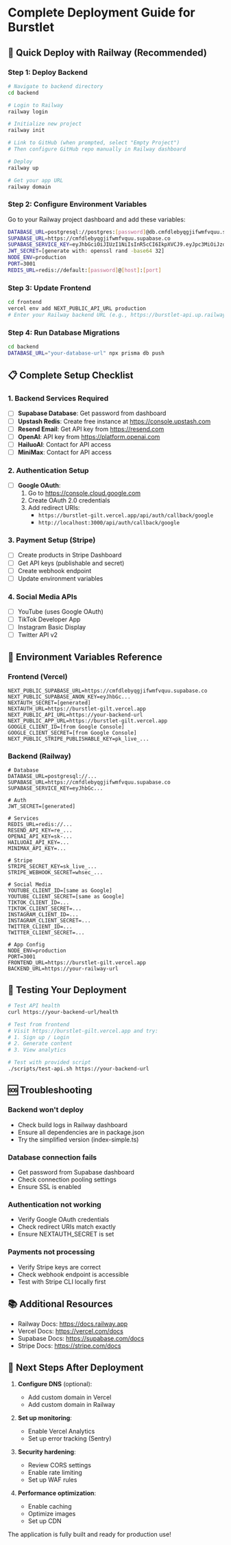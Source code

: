 # Complete Deployment Guide for Burstlet

## 🚀 Quick Deploy with Railway (Recommended)

### Step 1: Deploy Backend
```bash
# Navigate to backend directory
cd backend

# Login to Railway
railway login

# Initialize new project
railway init

# Link to GitHub (when prompted, select "Empty Project")
# Then configure GitHub repo manually in Railway dashboard

# Deploy
railway up

# Get your app URL
railway domain
```

### Step 2: Configure Environment Variables
Go to your Railway project dashboard and add these variables:

```bash
DATABASE_URL=postgresql://postgres:[password]@db.cmfdlebyqgjifwmfvquu.supabase.co:5432/postgres
SUPABASE_URL=https://cmfdlebyqgjifwmfvquu.supabase.co
SUPABASE_SERVICE_KEY=eyJhbGciOiJIUzI1NiIsInR5cCI6IkpXVCJ9.eyJpc3MiOiJzdXBhYmFzZSIsInJlZiI6ImNtZmRsZWJ5cWdqaWZ3bWZ2cXV1Iiwicm9sZSI6InNlcnZpY2Vfcm9sZSIsImlhdCI6MTczNjUzODY5OSwiZXhwIjoyMDUyMTE0Njk5fQ.LJuJ0r9S3-lI0rnBHhLwBqx0B6t9JZUrtGjO3g2Msfo
JWT_SECRET=[generate with: openssl rand -base64 32]
NODE_ENV=production
PORT=3001
REDIS_URL=redis://default:[password]@[host]:[port]
```

### Step 3: Update Frontend
```bash
cd frontend
vercel env add NEXT_PUBLIC_API_URL production
# Enter your Railway backend URL (e.g., https://burstlet-api.up.railway.app)
```

### Step 4: Run Database Migrations
```bash
cd backend
DATABASE_URL="your-database-url" npx prisma db push
```

## 📋 Complete Setup Checklist

### 1. Backend Services Required
- [ ] **Supabase Database**: Get password from dashboard
- [ ] **Upstash Redis**: Create free instance at https://console.upstash.com
- [ ] **Resend Email**: Get API key from https://resend.com
- [ ] **OpenAI**: API key from https://platform.openai.com
- [ ] **HailuoAI**: Contact for API access
- [ ] **MiniMax**: Contact for API access

### 2. Authentication Setup
- [ ] **Google OAuth**:
  1. Go to https://console.cloud.google.com
  2. Create OAuth 2.0 credentials
  3. Add redirect URIs:
     - `https://burstlet-gilt.vercel.app/api/auth/callback/google`
     - `http://localhost:3000/api/auth/callback/google`

### 3. Payment Setup (Stripe)
- [ ] Create products in Stripe Dashboard
- [ ] Get API keys (publishable and secret)
- [ ] Create webhook endpoint
- [ ] Update environment variables

### 4. Social Media APIs
- [ ] YouTube (uses Google OAuth)
- [ ] TikTok Developer App
- [ ] Instagram Basic Display
- [ ] Twitter API v2

## 🔧 Environment Variables Reference

### Frontend (Vercel)
```env
NEXT_PUBLIC_SUPABASE_URL=https://cmfdlebyqgjifwmfvquu.supabase.co
NEXT_PUBLIC_SUPABASE_ANON_KEY=eyJhbGc...
NEXTAUTH_SECRET=[generated]
NEXTAUTH_URL=https://burstlet-gilt.vercel.app
NEXT_PUBLIC_API_URL=https://your-backend-url
NEXT_PUBLIC_APP_URL=https://burstlet-gilt.vercel.app
GOOGLE_CLIENT_ID=[from Google Console]
GOOGLE_CLIENT_SECRET=[from Google Console]
NEXT_PUBLIC_STRIPE_PUBLISHABLE_KEY=pk_live_...
```

### Backend (Railway)
```env
# Database
DATABASE_URL=postgresql://...
SUPABASE_URL=https://cmfdlebyqgjifwmfvquu.supabase.co
SUPABASE_SERVICE_KEY=eyJhbGc...

# Auth
JWT_SECRET=[generated]

# Services
REDIS_URL=redis://...
RESEND_API_KEY=re_...
OPENAI_API_KEY=sk-...
HAILUOAI_API_KEY=...
MINIMAX_API_KEY=...

# Stripe
STRIPE_SECRET_KEY=sk_live_...
STRIPE_WEBHOOK_SECRET=whsec_...

# Social Media
YOUTUBE_CLIENT_ID=[same as Google]
YOUTUBE_CLIENT_SECRET=[same as Google]
TIKTOK_CLIENT_ID=...
TIKTOK_CLIENT_SECRET=...
INSTAGRAM_CLIENT_ID=...
INSTAGRAM_CLIENT_SECRET=...
TWITTER_CLIENT_ID=...
TWITTER_CLIENT_SECRET=...

# App Config
NODE_ENV=production
PORT=3001
FRONTEND_URL=https://burstlet-gilt.vercel.app
BACKEND_URL=https://your-railway-url
```

## 🧪 Testing Your Deployment

```bash
# Test API health
curl https://your-backend-url/health

# Test from frontend
# Visit https://burstlet-gilt.vercel.app and try:
# 1. Sign up / Login
# 2. Generate content
# 3. View analytics

# Test with provided script
./scripts/test-api.sh https://your-backend-url
```

## 🆘 Troubleshooting

### Backend won't deploy
- Check build logs in Railway dashboard
- Ensure all dependencies are in package.json
- Try the simplified version (index-simple.ts)

### Database connection fails
- Get password from Supabase dashboard
- Check connection pooling settings
- Ensure SSL is enabled

### Authentication not working
- Verify Google OAuth credentials
- Check redirect URIs match exactly
- Ensure NEXTAUTH_SECRET is set

### Payments not processing
- Verify Stripe keys are correct
- Check webhook endpoint is accessible
- Test with Stripe CLI locally first

## 📚 Additional Resources

- Railway Docs: https://docs.railway.app
- Vercel Docs: https://vercel.com/docs
- Supabase Docs: https://supabase.com/docs
- Stripe Docs: https://stripe.com/docs

## 🎯 Next Steps After Deployment

1. **Configure DNS** (optional):
   - Add custom domain in Vercel
   - Add custom domain in Railway

2. **Set up monitoring**:
   - Enable Vercel Analytics
   - Set up error tracking (Sentry)

3. **Security hardening**:
   - Review CORS settings
   - Enable rate limiting
   - Set up WAF rules

4. **Performance optimization**:
   - Enable caching
   - Optimize images
   - Set up CDN

The application is fully built and ready for production use!